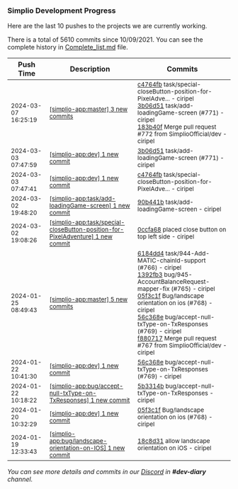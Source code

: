 
### Simplio Development Progress

Here are the last 10 pushes to the projects we are currently working.

There is a total of 5610 commits since 10/09/2021. You can see the complete history in
 [Complete_list.md](Complete_list.md) file.

| Push Time | Description | Commits |
| --- | --- | --- |
| <sub>2024-03-07 16:25:19</sub> | <sub>[[simplio-app:master] 3 new commits](https://github.com/SimplioOfficial/simplio-app/compare/f880717b89cb...183b40f31813)</sub> | <sub>[c4764fb](https://github.com/SimplioOfficial/simplio-app/commit/c4764fb570d4d3738fbbededb46e84f068ccac77) task/special-closeButton-position-for-PixelAdve... - ciripel<br>[3b06d51](https://github.com/SimplioOfficial/simplio-app/commit/3b06d51b5c76fe4ef9cdd7c64ba3b97e3b2e2e89) task/add-loadingGame-screen (#771) - ciripel<br>[183b40f](https://github.com/SimplioOfficial/simplio-app/commit/183b40f318132053d258c3490a4fc04d64de2b0e) Merge pull request #772 from SimplioOfficial/dev - ciripel</sub> |
| <sub>2024-03-03 07:47:59</sub> | <sub>[[simplio-app:dev] 1 new commit](https://github.com/SimplioOfficial/simplio-app/commit/3b06d51b5c76fe4ef9cdd7c64ba3b97e3b2e2e89)</sub> | <sub>[3b06d51](https://github.com/SimplioOfficial/simplio-app/commit/3b06d51b5c76fe4ef9cdd7c64ba3b97e3b2e2e89) task/add-loadingGame-screen (#771) - ciripel</sub> |
| <sub>2024-03-03 07:47:41</sub> | <sub>[[simplio-app:dev] 1 new commit](https://github.com/SimplioOfficial/simplio-app/commit/c4764fb570d4d3738fbbededb46e84f068ccac77)</sub> | <sub>[c4764fb](https://github.com/SimplioOfficial/simplio-app/commit/c4764fb570d4d3738fbbededb46e84f068ccac77) task/special-closeButton-position-for-PixelAdve... - ciripel</sub> |
| <sub>2024-03-02 19:48:20</sub> | <sub>[[simplio-app:task/add-loadingGame-screen] 1 new commit](https://github.com/SimplioOfficial/simplio-app/commit/90b441b89055225b41bfe978cac41b724328c831)</sub> | <sub>[90b441b](https://github.com/SimplioOfficial/simplio-app/commit/90b441b89055225b41bfe978cac41b724328c831) task/add-loadingGame-screen - ciripel</sub> |
| <sub>2024-03-02 19:08:26</sub> | <sub>[[simplio-app:task/special-closeButton-position-for-PixelAdventure] 1 new commit](https://github.com/SimplioOfficial/simplio-app/commit/0ccfa68465bc2f877f5306a70a6cde706006b3fb)</sub> | <sub>[0ccfa68](https://github.com/SimplioOfficial/simplio-app/commit/0ccfa68465bc2f877f5306a70a6cde706006b3fb) placed close button on top left side - ciripel</sub> |
| <sub>2024-01-25 08:49:43</sub> | <sub>[[simplio-app:master] 5 new commits](https://github.com/SimplioOfficial/simplio-app/compare/be6709ebdf92...f880717b89cb)</sub> | <sub>[6184dd4](https://github.com/SimplioOfficial/simplio-app/commit/6184dd43f0ebc2385b6ce8f7f3ca694fededf023) task/944-Add-MATIC-chainId-support (#766) - ciripel<br>[1392fb3](https://github.com/SimplioOfficial/simplio-app/commit/1392fb379425dff040993cb2c940ea0bd4d4a3ac) bug/945-AccountBalanceRequest-mapper-fix (#765) - ciripel<br>[05f3c1f](https://github.com/SimplioOfficial/simplio-app/commit/05f3c1f959e9a7cf3acb42e4acdf4cdcb35adc72) Bug/landscape orientation on ios (#768) - ciripel<br>[56c368e](https://github.com/SimplioOfficial/simplio-app/commit/56c368e0e84898835d01cd5b303562958ea05b71) bug/accept-null-txType-on-TxResponses (#769) - ciripel<br>[f880717](https://github.com/SimplioOfficial/simplio-app/commit/f880717b89cb885e8a49dc756131696c6b2d803f) Merge pull request #767 from SimplioOfficial/dev - ciripel</sub> |
| <sub>2024-01-22 10:41:30</sub> | <sub>[[simplio-app:dev] 1 new commit](https://github.com/SimplioOfficial/simplio-app/commit/56c368e0e84898835d01cd5b303562958ea05b71)</sub> | <sub>[56c368e](https://github.com/SimplioOfficial/simplio-app/commit/56c368e0e84898835d01cd5b303562958ea05b71) bug/accept-null-txType-on-TxResponses (#769) - ciripel</sub> |
| <sub>2024-01-22 10:18:22</sub> | <sub>[[simplio-app:bug/accept-null-txType-on-TxResponses] 1 new commit](https://github.com/SimplioOfficial/simplio-app/commit/5b3314b2a975aaebed2f45d2669ba4a809ae6df2)</sub> | <sub>[5b3314b](https://github.com/SimplioOfficial/simplio-app/commit/5b3314b2a975aaebed2f45d2669ba4a809ae6df2) bug/accept-null-txType-on-TxResponses - ciripel</sub> |
| <sub>2024-01-20 10:32:29</sub> | <sub>[[simplio-app:dev] 1 new commit](https://github.com/SimplioOfficial/simplio-app/commit/05f3c1f959e9a7cf3acb42e4acdf4cdcb35adc72)</sub> | <sub>[05f3c1f](https://github.com/SimplioOfficial/simplio-app/commit/05f3c1f959e9a7cf3acb42e4acdf4cdcb35adc72) Bug/landscape orientation on ios (#768) - ciripel</sub> |
| <sub>2024-01-19 12:33:43</sub> | <sub>[[simplio-app:bug/landscape-orientation-on-IOS] 1 new commit](https://github.com/SimplioOfficial/simplio-app/commit/18c8d316844f034e5c7c8e9352cc27ae28877e02)</sub> | <sub>[18c8d31](https://github.com/SimplioOfficial/simplio-app/commit/18c8d316844f034e5c7c8e9352cc27ae28877e02) allow landscape orientation on iOS - ciripel</sub> |

_You can see more details and commits in our [Discord](https://discord.gg/aKhjuwZmdP) in **#dev-diary** channel._
